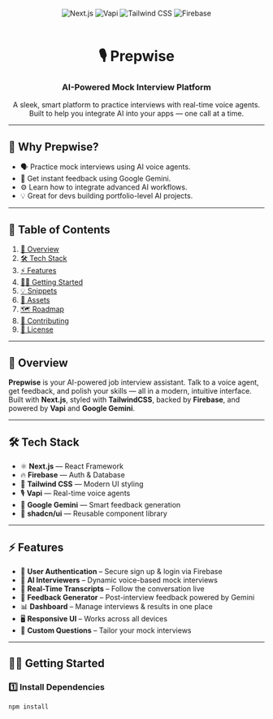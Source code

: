 <div align="center">

<br/>

<div>
  <img src="https://img.shields.io/badge/Next.js-000000?style=for-the-badge&logo=nextdotjs&logoColor=white" alt="Next.js" />
  <img src="https://img.shields.io/badge/Vapi-5dfeca?style=for-the-badge&logo=voicemod&logoColor=black" alt="Vapi" />
  <img src="https://img.shields.io/badge/TailwindCSS-06B6D4?style=for-the-badge&logo=tailwindcss&logoColor=white" alt="Tailwind CSS" />
  <img src="https://img.shields.io/badge/Firebase-FFCA28?style=for-the-badge&logo=firebase&logoColor=black" alt="Firebase" />
</div>

<br/>

# 🎙️ Prepwise  
### AI-Powered Mock Interview Platform

A sleek, smart platform to practice interviews with real-time voice agents. Built to help you integrate AI into your apps — one call at a time.


</div>

---

## 🧠 Why Prepwise?

- 🗣️ Practice mock interviews using AI voice agents.
- 🧾 Get instant feedback using Google Gemini.
- ⚙️ Learn how to integrate advanced AI workflows.
- 💡 Great for devs building portfolio-level AI projects.

---

## 🧭 Table of Contents

1. [🚀 Overview](#-overview)  
2. [🛠️ Tech Stack](#-tech-stack)  
3. [⚡ Features](#-features)  
4. [🧑‍💻 Getting Started](#-getting-started)  
5. [💡 Snippets](#-snippets-code-to-copy)  
6. [📁 Assets](#-assets)  
7. [🗺️ Roadmap](#-roadmap)  
8. [📢 Contributing](#-contributing)  
9. [📝 License](#-license)

---

## 🚀 Overview

**Prepwise** is your AI-powered job interview assistant. Talk to a voice agent, get feedback, and polish your skills — all in a modern, intuitive interface.  
Built with **Next.js**, styled with **TailwindCSS**, backed by **Firebase**, and powered by **Vapi** and **Google Gemini**.

---

## 🛠️ Tech Stack

- ⚛️ **Next.js** — React Framework  
- 🔥 **Firebase** — Auth & Database  
- 🎨 **Tailwind CSS** — Modern UI styling  
- 🎙️ **Vapi** — Real-time voice agents  
- 🧠 **Google Gemini** — Smart feedback generation  
- 🧩 **shadcn/ui** — Reusable component library  

---

## ⚡ Features

- 🔐 **User Authentication** – Secure sign up & login via Firebase  
- 🧠 **AI Interviewers** – Dynamic voice-based mock interviews  
- 📝 **Real-Time Transcripts** – Follow the conversation live  
- 🧾 **Feedback Generator** – Post-interview feedback powered by Gemini  
- 📊 **Dashboard** – Manage interviews & results in one place  
- 🖥️ **Responsive UI** – Works across all devices  
- 💬 **Custom Questions** – Tailor your mock interviews

---

## 🧑‍💻 Getting Started

### 1️⃣ Install Dependencies

```bash
npm install
